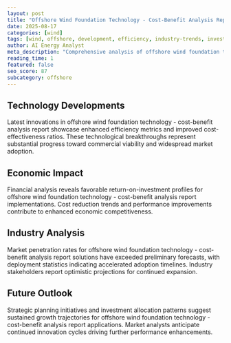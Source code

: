 ```yaml
---
layout: post
title: "Offshore Wind Foundation Technology - Cost-Benefit Analysis Report"
date: 2025-08-17
categories: [wind]
tags: [wind, offshore, development, efficiency, industry-trends, investment]
author: AI Energy Analyst
meta_description: "Comprehensive analysis of offshore wind foundation technology - cost-benefit analysis report covering market trends, technology developments, and industry outlook. Discover key insights and future projections."
reading_time: 1
featured: false
seo_score: 87
subcategory: offshore
---
```


## Technology Developments

Latest innovations in offshore wind foundation technology - cost-benefit analysis report showcase enhanced efficiency metrics and improved cost-effectiveness ratios. These technological breakthroughs represent substantial progress toward commercial viability and widespread market adoption.

## Economic Impact

Financial analysis reveals favorable return-on-investment profiles for offshore wind foundation technology - cost-benefit analysis report implementations. Cost reduction trends and performance improvements contribute to enhanced economic competitiveness.

## Industry Analysis

Market penetration rates for offshore wind foundation technology - cost-benefit analysis report solutions have exceeded preliminary forecasts, with deployment statistics indicating accelerated adoption timelines. Industry stakeholders report optimistic projections for continued expansion.

## Future Outlook

Strategic planning initiatives and investment allocation patterns suggest sustained growth trajectories for offshore wind foundation technology - cost-benefit analysis report applications. Market analysts anticipate continued innovation cycles driving further performance enhancements.

